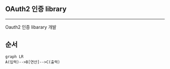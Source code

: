 ## OAuth2 인증 library
***

Oauth2 인증 libarary 개발


## 순서

```mermaid
graph LR
A(입력)-->B[연산]-->C(출력)
```

